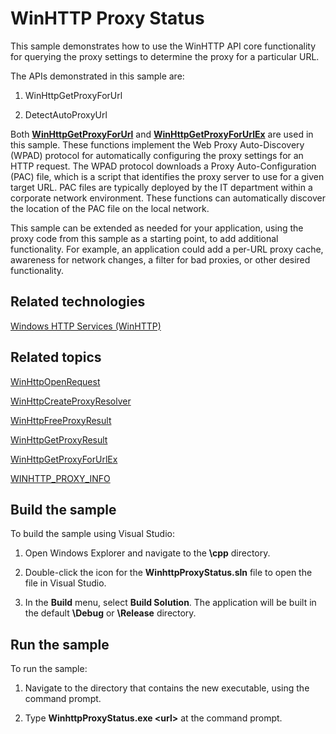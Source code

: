 WinHTTP Proxy Status
====================
This sample demonstrates how to use the WinHTTP API core functionality for querying the proxy settings to determine the proxy for a particular URL.

The APIs demonstrated in this sample are:

1. WinHttpGetProxyForUrl

2. DetectAutoProxyUrl


Both [**WinHttpGetProxyForUrl**](http://msdn.microsoft.com/en-us/library/windows/desktop/aa384097) and [**WinHttpGetProxyForUrlEx**](http://msdn.microsoft.com/en-us/library/windows/desktop/hh405356) are used in this sample. These functions implement the Web Proxy Auto-Discovery (WPAD) protocol for automatically configuring the proxy settings for an HTTP request. The WPAD protocol downloads a Proxy Auto-Configuration (PAC) file, which is a script that identifies the proxy server to use for a given target URL. PAC files are typically deployed by the IT department within a corporate network environment. These functions can automatically discover the location of the PAC file on the local network.

This sample can be extended as needed for your application, using the proxy code from this sample as a starting point, to add additional functionality. For example, an application could add a per-URL proxy cache, awareness for network changes, a filter for bad proxies, or other desired functionality.

Related technologies
--------------------
[Windows HTTP Services (WinHTTP)](http://msdn.microsoft.com/en-us/library/windows/desktop/aa384273)

Related topics
--------------
[WinHttpOpenRequest](http://msdn.microsoft.com/en-us/library/windows/desktop/aa384099)

[WinHttpCreateProxyResolver](http://msdn.microsoft.com/en-us/library/windows/desktop/hh405355)

[WinHttpFreeProxyResult](http://msdn.microsoft.com/en-us/library/windows/desktop/hh707321)

[WinHttpGetProxyResult](http://msdn.microsoft.com/en-us/library/windows/desktop/hh707322)

[WinHttpGetProxyForUrlEx](http://msdn.microsoft.com/en-us/library/windows/desktop/hh405356)

[WINHTTP\_PROXY\_INFO](http://msdn.microsoft.com/en-us/library/windows/desktop/aa383912)




Build the sample
----------------
To build the sample using Visual Studio:

1.  Open Windows Explorer and navigate to the **\\cpp** directory.

2.  Double-click the icon for the **WinhttpProxyStatus.sln** file to open the file in Visual Studio.

3.  In the **Build** menu, select **Build Solution**. The application will be built in the default **\\Debug** or **\\Release** directory.


Run the sample
--------------
To run the sample:

1.  Navigate to the directory that contains the new executable, using the command prompt.

2.  Type **WinhttpProxyStatus.exe \<url\>** at the command prompt.
